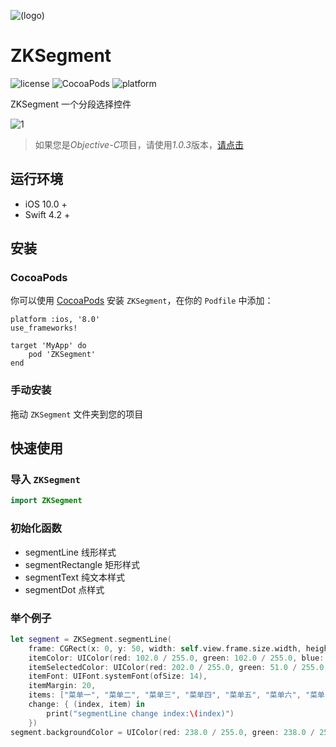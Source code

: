 ![(logo)](https://raw.githubusercontent.com/WangWenzhuang/ZKSegment/master/logo.png)

# ZKSegment

![license](https://img.shields.io/badge/license-MIT-brightgreen.svg)
![CocoaPods](https://img.shields.io/badge/pod-v3.0-brightgreen.svg)
![platform](https://img.shields.io/badge/platform-iOS-brightgreen.svg)

ZKSegment 一个分段选择控件

![1](https://raw.githubusercontent.com/WangWenzhuang/ZKSegment/master/demo.jpg)

> 如果您是*Objective-C*项目，请使用*1.0.3*版本，[请点击](https://github.com/WangWenzhuang/ZKSegment/blob/master/objc.md)

## 运行环境

* iOS 10.0 +
* Swift 4.2 +

## 安装

### CocoaPods

你可以使用 [CocoaPods](http://cocoapods.org/) 安装 `ZKSegment`，在你的 `Podfile` 中添加：

```ogdl
platform :ios, '8.0'
use_frameworks!

target 'MyApp' do
    pod 'ZKSegment'
end
```

### 手动安装

拖动 `ZKSegment` 文件夹到您的项目

## 快速使用

### 导入 `ZKSegment`

```swift
import ZKSegment
```

### 初始化函数

* segmentLine           线形样式
* segmentRectangle      矩形样式
* segmentText           纯文本样式
* segmentDot            点样式

### 举个例子

```swift
let segment = ZKSegment.segmentLine(
    frame: CGRect(x: 0, y: 50, width: self.view.frame.size.width, height: 45),
    itemColor: UIColor(red: 102.0 / 255.0, green: 102.0 / 255.0, blue: 102.0 / 255.0, alpha: 1),
    itemSelectedColor: UIColor(red: 202.0 / 255.0, green: 51.0 / 255.0, blue: 54.0 / 255.0, alpha: 1),
    itemFont: UIFont.systemFont(ofSize: 14),
    itemMargin: 20,
    items: ["菜单一", "菜单二", "菜单三", "菜单四", "菜单五", "菜单六", "菜单七", "菜单八"],
    change: { (index, item) in
        print("segmentLine change index:\(index)")
    })
segment.backgroundColor = UIColor(red: 238.0 / 255.0, green: 238.0 / 255.0, blue: 238.0 / 255.0, alpha: 1)
```
